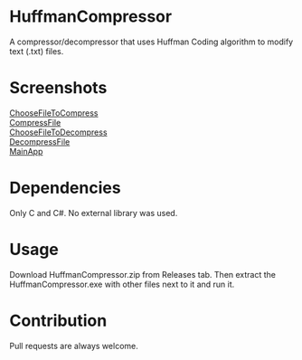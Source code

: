 # HuffmanCompressor
A compressor/decompressor that uses Huffman Coding algorithm to modify text (.txt) files.

# Screenshots
[ChooseFileToCompress](https://i.hizliresim.com/i1q0r7q.PNG)<br>
[CompressFile](https://i.hizliresim.com/4i5mj71.PNG)<br>
[ChooseFileToDecompress](https://i.hizliresim.com/pu9rocn.PNG)<br>
[DecompressFile](https://i.hizliresim.com/7jefgxt.PNG)<br>
[MainApp](https://i.hizliresim.com/kbl7aza.PNG)

# Dependencies
Only C and C#. No external library was used.

# Usage
Download HuffmanCompressor.zip from Releases tab. Then extract the HuffmanCompressor.exe with other files next to it and run it.

# Contribution
Pull requests are always welcome.
